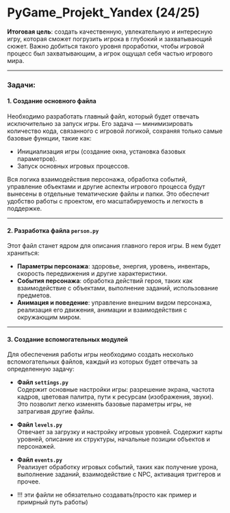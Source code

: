 # PyGame_Projekt_Yandex (24/25)

**Итоговая цель**: создать качественную, увлекательную и интересную игру, которая сможет погрузить игрока в глубокий и захватывающий сюжет. Важно добиться такого уровня проработки, чтобы игровой процесс был захватывающим, а игрок ощущал себя частью игрового мира.  

---

### Задачи:

#### 1. **Создание основного файла**  
Необходимо разработать главный файл, который будет отвечать исключительно за запуск игры.
Его задача — минимизировать количество кода, связанного с игровой логикой, сохраняя только самые базовые функции, такие как:  



- Инициализация игры (создание окна, установка базовых параметров).  
- Запуск основных игровых процессов.   

Вся логика взаимодействия персонажа, обработка событий, управление объектами и другие аспекты игрового процесса будут вынесены в отдельные тематические файлы и папки. Это обеспечит удобство работы с проектом, его масштабируемость и легкость в поддержке.  

---

#### 2. **Разработка файла `person.py`**  
Этот файл станет ядром для описания главного героя игры. В нем будет храниться:  
- **Параметры персонажа**: здоровье, энергия, уровень, инвентарь, скорость передвижения и другие характеристики.  
- **События персонажа**: обработка действий героя, таких как взаимодействие с объектами, выполнение заданий, использование предметов.  
- **Анимация и поведение**: управление внешним видом персонажа, реализация его движения, анимации и взаимодействия с окружающим миром.  

---

#### 3. **Создание вспомогательных модулей**  
Для обеспечения работы игры необходимо создать несколько вспомогательных файлов, каждый из которых будет отвечать за определенную задачу:  

- **Файл `settings.py`**  
  Содержит основные настройки игры: разрешение экрана, частота кадров, цветовая палитра, пути к ресурсам (изображения, звуки). Это позволит легко изменять базовые параметры игры, не затрагивая другие файлы.  

- **Файл `levels.py`**  
  Отвечает за загрузку и настройку игровых уровней. Содержит карты уровней, описание их структуры, начальные позиции объектов и персонажей.  

- **Файл `events.py`**  
  Реализует обработку игровых событий, таких как получение урона, выполнение заданий, взаимодействие с NPC, активация триггеров и прочее.  

- !!! эти файли не обязательно создавать(просто как пример и примрный путь работы)
